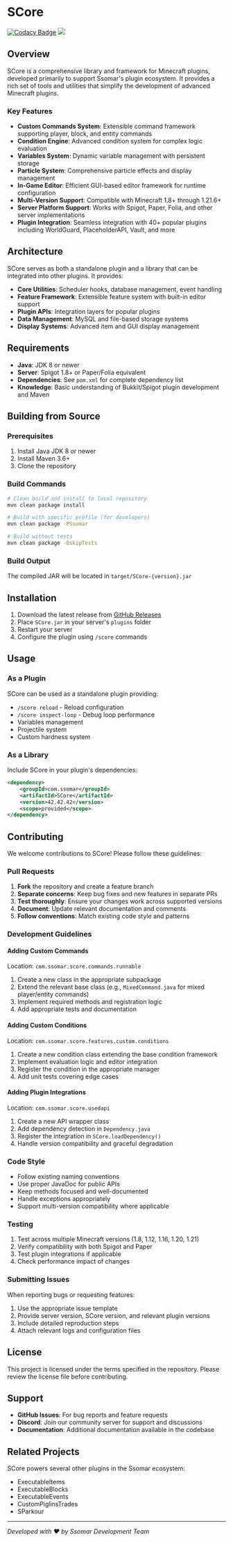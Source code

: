 # SCore

[![Codacy Badge](https://api.codacy.com/project/badge/Grade/7dfab7ca1a8e478e91098bd3a5f9d217)](https://app.codacy.com/gh/Ssomar-Developement/SCore?utm_source=github.com&utm_medium=referral&utm_content=Ssomar-Developement/SCore&utm_campaign=Badge_Grade_Settings)
[![](https://jitpack.io/v/Ssomar-Developement/SCore.svg)](https://jitpack.io/#Ssomar-Developement/SCore)

## Overview

SCore is a comprehensive library and framework for Minecraft plugins, developed primarily to support Ssomar's plugin ecosystem. It provides a rich set of tools and utilities that simplify the development of advanced Minecraft plugins.

### Key Features

- **Custom Commands System**: Extensible command framework supporting player, block, and entity commands
- **Condition Engine**: Advanced condition system for complex logic evaluation
- **Variables System**: Dynamic variable management with persistent storage
- **Particle System**: Comprehensive particle effects and display management
- **In-Game Editor**: Efficient GUI-based editor framework for runtime configuration
- **Multi-Version Support**: Compatible with Minecraft 1.8+ through 1.21.6+
- **Server Platform Support**: Works with Spigot, Paper, Folia, and other server implementations
- **Plugin Integration**: Seamless integration with 40+ popular plugins including WorldGuard, PlaceholderAPI, Vault, and more

## Architecture

SCore serves as both a standalone plugin and a library that can be integrated into other plugins. It provides:

- **Core Utilities**: Scheduler hooks, database management, event handling
- **Feature Framework**: Extensible feature system with built-in editor support
- **Plugin APIs**: Integration layers for popular plugins
- **Data Management**: MySQL and file-based storage systems
- **Display Systems**: Advanced item and GUI display management

## Requirements

- **Java**: JDK 8 or newer
- **Server**: Spigot 1.8+ or Paper/Folia equivalent
- **Dependencies**: See `pom.xml` for complete dependency list
- **Knowledge**: Basic understanding of Bukkit/Spigot plugin development and Maven

## Building from Source

### Prerequisites

1. Install Java JDK 8 or newer
2. Install Maven 3.6+
3. Clone the repository

### Build Commands

```bash
# Clean build and install to local repository
mvn clean package install

# Build with specific profile (for developers)
mvn clean package -PSsomar

# Build without tests
mvn clean package -DskipTests
```

### Build Output

The compiled JAR will be located in `target/SCore-{version}.jar`

## Installation

1. Download the latest release from [GitHub Releases](https://github.com/Ssomar-Developement/SCore/releases)
2. Place `SCore.jar` in your server's `plugins` folder
3. Restart your server
4. Configure the plugin using `/score` commands

## Usage

### As a Plugin

SCore can be used as a standalone plugin providing:
- `/score reload` - Reload configuration
- `/score inspect-loop` - Debug loop performance
- Variables management
- Projectile system
- Custom hardness system

### As a Library

Include SCore in your plugin's dependencies:

```xml
<dependency>
    <groupId>com.ssomar</groupId>
    <artifactId>SCore</artifactId>
    <version>42.42.42</version>
    <scope>provided</scope>
</dependency>
```

## Contributing

We welcome contributions to SCore! Please follow these guidelines:

### Pull Requests

1. **Fork** the repository and create a feature branch
2. **Separate concerns**: Keep bug fixes and new features in separate PRs
3. **Test thoroughly**: Ensure your changes work across supported versions
4. **Document**: Update relevant documentation and comments
5. **Follow conventions**: Match existing code style and patterns

### Development Guidelines

#### Adding Custom Commands

Location: `com.ssomar.score.commands.runnable`

1. Create a new class in the appropriate subpackage
2. Extend the relevant base class (e.g., `MixedCommand.java` for mixed player/entity commands)
3. Implement required methods and registration logic
4. Add appropriate tests and documentation

#### Adding Custom Conditions

Location: `com.ssomar.score.features.custom.conditions`

1. Create a new condition class extending the base condition framework
2. Implement evaluation logic and editor integration
3. Register the condition in the appropriate manager
4. Add unit tests covering edge cases

#### Adding Plugin Integrations

Location: `com.ssomar.score.usedapi`

1. Create a new API wrapper class
2. Add dependency detection in `Dependency.java`
3. Register the integration in `SCore.loadDependency()`
4. Handle version compatibility and graceful degradation

### Code Style

- Follow existing naming conventions
- Use proper JavaDoc for public APIs
- Keep methods focused and well-documented
- Handle exceptions appropriately
- Support multi-version compatibility where applicable

### Testing

1. Test across multiple Minecraft versions (1.8, 1.12, 1.16, 1.20, 1.21)
2. Verify compatibility with both Spigot and Paper
3. Test plugin integrations if applicable
4. Check performance impact of changes

### Submitting Issues

When reporting bugs or requesting features:

1. Use the appropriate issue template
2. Provide server version, SCore version, and relevant plugin versions
3. Include detailed reproduction steps
4. Attach relevant logs and configuration files

## License

This project is licensed under the terms specified in the repository. Please review the license file before contributing.

## Support

- **GitHub Issues**: For bug reports and feature requests
- **Discord**: Join our community server for support and discussions
- **Documentation**: Additional documentation available in the codebase

## Related Projects

SCore powers several other plugins in the Ssomar ecosystem:
- ExecutableItems
- ExecutableBlocks
- ExecutableEvents
- CustomPiglinsTrades
- SParkour

---

*Developed with ❤️ by Ssomar Development Team*
